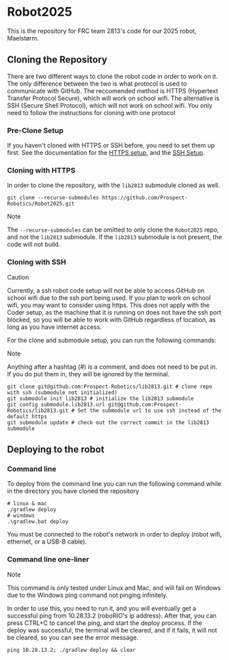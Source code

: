 # Robot2025

This is the repository for FRC team 2813's code for our 2025 robot, Maelstørm.

## Cloning the Repository

There are two different ways to clone the robot code in order to work on it.
The only difference between the two is what protocol is used to communicate with GitHub.
The reccomended method is HTTPS (Hypertext Transfer Protocol Secure), which will work on school wifi.
The alternative is SSH (Secure Shell Protocol), which will not work on school wifi.
You only need to follow the instructions for cloning with one protocol

### Pre-Clone Setup

If you haven't cloned with HTTPS or SSH before, you need to set them up first.
See the documentation for the [HTTPS setup](https://github.com/git-ecosystem/git-credential-manager/tree/release), and the [SSH Setup](https://docs.github.com/en/authentication/connecting-to-github-with-ssh).


### Cloning with HTTPS

In order to clone the repository, with the `lib2813` submodule cloned as well.

```
git clone --recurse-submodules https://github.com/Prospect-Robotics/Robot2025.git
```

> [!NOTE]
> The `--recurse-submodules` can be omitted to only clone the `Robot2025` repo, and not the `lib2813` submodule.
> If the `lib2813` submodule is not present, the code will not build.

### Cloning with SSH

> [!CAUTION]
> Currently, a ssh robot code setup will not be able to access GitHub on school wifi due to the ssh port being used.
> If you plan to work on school wifi, you may want to consider using https.
> This does not apply with the Coder setup, as the machine that it is running on does not have the ssh port blocked, so you will be able to work with GitHub regardless of location, as long as you have internet access.

For the clone and submodule setup, you can run the following commands:

> [!NOTE]
> Anything after a hashtag (#) is a comment, and does not need to be put in.
If you do put them in, they will be ignored by the terminal.

```
git clone git@github.com:Prospect-Robotics/lib2813.git # clone repo with ssh (submodule not initialized)
git submodule init lib2813 # initialize the lib2813 submodule
git config submodule.lib2813.url git@github.com:Prospect-Robotics/lib2813.git # Set the submodule url to use ssh instead of the default https
git submodule update # check out the correct commit in the lib2813 submodule
```

## Deploying to the robot

### Command line

To deploy from the command line you can run the following command while in the directory you have cloned the repository
```
# linux & mac
./gradlew deploy
# windows
.\gradlew.bat deploy
```
You must be connected to the robot's network in order to deploy (robot wifi, ethernet, or a USB-B cable).

### Command line one-liner

> [!NOTE]
> This command is only tested under Linux and Mac, and will fail on Windows due to the Windows ping command not pinging infinitely.

In order to use this, you need to run it, and you will eventually get a successful ping from 10.28.13.2 (roboRIO's ip address).
After that, you can press CTRL+C to cancel the ping, and start the deploy process.
If the deploy was successful, the terminal will be cleared, and if it fails, it will not be cleared, so you can see the error message.

```
ping 10.28.13.2; ./gradlew deploy && clear
```
